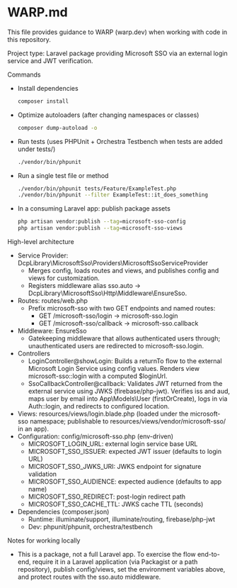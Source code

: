 # WARP.md

This file provides guidance to WARP (warp.dev) when working with code in this repository.

Project type: Laravel package providing Microsoft SSO via an external login service and JWT verification.

Commands

- Install dependencies
  ```bash
  composer install
  ```
- Optimize autoloaders (after changing namespaces or classes)
  ```bash
  composer dump-autoload -o
  ```
- Run tests (uses PHPUnit + Orchestra Testbench when tests are added under tests/)
  ```bash
  ./vendor/bin/phpunit
  ```
- Run a single test file or method
  ```bash
  ./vendor/bin/phpunit tests/Feature/ExampleTest.php
  ./vendor/bin/phpunit --filter ExampleTest::it_does_something
  ```
- In a consuming Laravel app: publish package assets
  ```bash
  php artisan vendor:publish --tag=microsoft-sso-config
  php artisan vendor:publish --tag=microsoft-sso-views
  ```

High-level architecture

- Service Provider: DcpLibrary\MicrosoftSso\Providers\MicrosoftSsoServiceProvider
  - Merges config, loads routes and views, and publishes config and views for customization.
  - Registers middleware alias sso.auto -> DcpLibrary\MicrosoftSso\Http\Middleware\EnsureSso.
- Routes: routes/web.php
  - Prefix microsoft-sso with two GET endpoints and named routes:
    - GET /microsoft-sso/login -> microsoft-sso.login
    - GET /microsoft-sso/callback -> microsoft-sso.callback
- Middleware: EnsureSso
  - Gatekeeping middleware that allows authenticated users through; unauthenticated users are redirected to microsoft-sso.login.
- Controllers
  - LoginController@showLogin: Builds a returnTo flow to the external Microsoft Login Service using config values. Renders view microsoft-sso::login with a computed $loginUrl.
  - SsoCallbackController@callback: Validates JWT returned from the external service using JWKS (firebase/php-jwt). Verifies iss and aud, maps user by email into App\Models\User (firstOrCreate), logs in via Auth::login, and redirects to configured location.
- Views: resources/views/login.blade.php (loaded under the microsoft-sso namespace; publishable to resources/views/vendor/microsoft-sso/ in an app).
- Configuration: config/microsoft-sso.php (env-driven)
  - MICROSOFT_LOGIN_URL: external login service base URL
  - MICROSOFT_SSO_ISSUER: expected JWT issuer (defaults to login URL)
  - MICROSOFT_SSO_JWKS_URI: JWKS endpoint for signature validation
  - MICROSOFT_SSO_AUDIENCE: expected audience (defaults to app name)
  - MICROSOFT_SSO_REDIRECT: post-login redirect path
  - MICROSOFT_SSO_CACHE_TTL: JWKS cache TTL (seconds)
- Dependencies (composer.json)
  - Runtime: illuminate/support, illuminate/routing, firebase/php-jwt
  - Dev: phpunit/phpunit, orchestra/testbench

Notes for working locally

- This is a package, not a full Laravel app. To exercise the flow end-to-end, require it in a Laravel application (via Packagist or a path repository), publish config/views, set the environment variables above, and protect routes with the sso.auto middleware.
